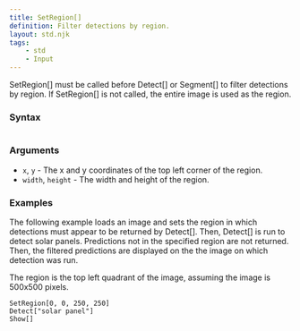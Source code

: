 ```yaml
---
title: SetRegion[]
definition: Filter detections by region.
layout: std.njk
tags:
    - std
    - Input
---
```


SetRegion[] must be called before Detect[] or Segment[] to filter detections by region. If SetRegion[] is not called, the entire image is used as the region.

### Syntax

```SetRegion[x, y, width, height]
```
### Arguments

- `x`, `y` - The x and y coordinates of the top left corner of the region.
- `width`, `height` - The width and height of the region.

### Examples

The following example loads an image and sets the region in which detections must appear to be returned by Detect[]. Then, Detect[] is run to detect solar panels. Predictions not in the specified region are not returned. Then, the filtered predictions are displayed on the the image on which detection was run.

The region is the top left quadrant of the image, assuming the image is 500x500 pixels.

```Load["./photo.jpg"]
SetRegion[0, 0, 250, 250]
Detect["solar panel"]
Show[]
```